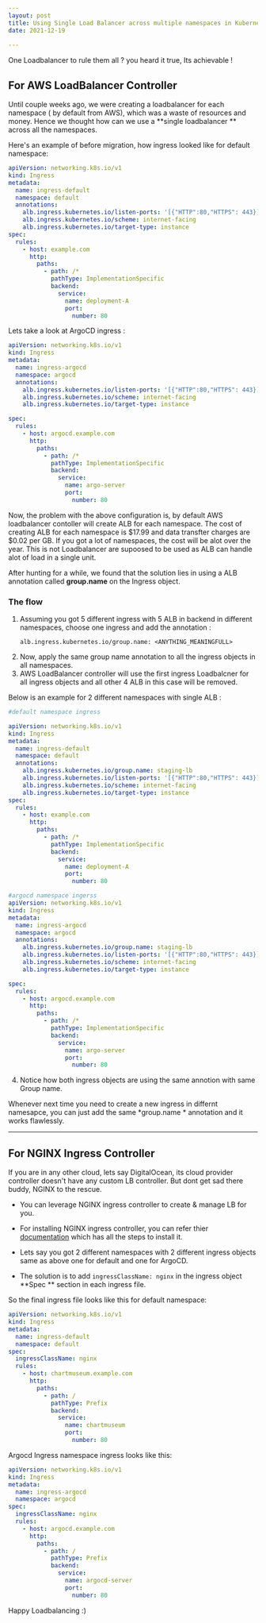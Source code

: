 ```yaml
---
layout: post
title: Using Single Load Balancer across multiple namespaces in Kubernetes 
date: 2021-12-19
 
---
```

One Loadbalancer to rule them all ? you heard it true, Its achievable !

## For AWS LoadBalancer Controller
Until couple weeks ago, we were creating a loadbalancer for each namespace ( by default from AWS), which was a waste of resources and money.
Hence we thought how can we use a **single loadbalancer ** across all the namespaces.

Here's an example of before migration, how ingress looked like for default namespace:

```yml
apiVersion: networking.k8s.io/v1
kind: Ingress
metadata:
  name: ingress-default
  namespace: default
  annotations:
    alb.ingress.kubernetes.io/listen-ports: '[{"HTTP":80,"HTTPS": 443}]'
    alb.ingress.kubernetes.io/scheme: internet-facing
    alb.ingress.kubernetes.io/target-type: instance
spec:
  rules:
    - host: example.com
      http:
        paths:
          - path: /*
            pathType: ImplementationSpecific
            backend:
              service:
                name: deployment-A
                port:
                  number: 80
```


Lets take a look at ArgoCD  ingress :

```yml
apiVersion: networking.k8s.io/v1
kind: Ingress
metadata:
  name: ingress-argocd
  namespace: argocd
  annotations:
    alb.ingress.kubernetes.io/listen-ports: '[{"HTTP":80,"HTTPS": 443}]'
    alb.ingress.kubernetes.io/scheme: internet-facing
    alb.ingress.kubernetes.io/target-type: instance

spec:
  rules:
    - host: argocd.example.com
      http:
        paths:
          - path: /*
            pathType: ImplementationSpecific
            backend:
              service:
                name: argo-server
                port:
                  number: 80
```

Now, the problem with the above configuration is, by default AWS loadbalancer contoller will create ALB for each namespace.
The cost of creating ALB for each namespace is $17.99 and data transfter charges are $0.02 per GB. If you got a lot of namespaces, the cost will be alot over the year. This is not Loadbalancer are supoosed to be used as ALB can handle alot of load in a single unit.

After hunting for a while, we found that the solution lies in using a ALB annotation called **group.name** on the Ingress object.

### The flow 

1. Assuming you got 5 different ingress with 5 ALB in backend in different namespaces, choose one ingress and add the annotation :
    ```
    alb.ingress.kubernetes.io/group.name: <ANYTHING_MEANINGFULL>
    ```
2. Now, apply the same group name annotation to all the ingress objects in all namespaces.
3. AWS LoadBalancer controller will use the first ingress Loadbalcner for all ingress objects and all other 4 ALB in this case  will be removed.

Below is an example for 2 different namespaces with single ALB : 

```yml
#default namespace ingress

apiVersion: networking.k8s.io/v1
kind: Ingress
metadata:
  name: ingress-default
  namespace: default
  annotations:
    alb.ingress.kubernetes.io/group.name: staging-lb
    alb.ingress.kubernetes.io/listen-ports: '[{"HTTP":80,"HTTPS": 443}]'
    alb.ingress.kubernetes.io/scheme: internet-facing
    alb.ingress.kubernetes.io/target-type: instance
spec:
  rules:
    - host: example.com
      http:
        paths:
          - path: /*
            pathType: ImplementationSpecific
            backend:
              service:
                name: deployment-A
                port:
                  number: 80
```

```yml
#argocd namespace ingerss
apiVersion: networking.k8s.io/v1
kind: Ingress
metadata:
  name: ingress-argocd
  namespace: argocd
  annotations:
    alb.ingress.kubernetes.io/group.name: staging-lb
    alb.ingress.kubernetes.io/listen-ports: '[{"HTTP":80,"HTTPS": 443}]'
    alb.ingress.kubernetes.io/scheme: internet-facing
    alb.ingress.kubernetes.io/target-type: instance

spec:
  rules:
    - host: argocd.example.com
      http:
        paths:
          - path: /*
            pathType: ImplementationSpecific
            backend:
              service:
                name: argo-server
                port:
                  number: 80
```                 

4. Notice how both ingress objects are using the same annotion with same Group name.

Whenever next time you need to create a new ingress in differnt namesapce, you can just add the same  *group.name * annotation and it works flawlessly.

---
## For NGINX Ingress Controller 
 If you are in any other cloud, lets say DigitalOcean, its cloud provider controller doesn't have any custom LB controller. But dont get sad there buddy, NGINX to the rescue.

- You can leverage NGINX ingress controller to create & manage LB for you.

- For installing NGINX ingress controller, you can refer thier [documentation](https://kubernetes.github.io/ingress-nginx/deploy/) which has all the steps to install it.

- Lets say you got 2 different namespaces with 2 different ingress objects same as above one for default and one for ArgoCD.

- The solution is to add ```ingressClassName: nginx``` in the ingress object **Spec ** section in each ingress file.

So the final ingress file looks like this for default namespace:

```yml
apiVersion: networking.k8s.io/v1
kind: Ingress
metadata:
  name: ingress-default
  namespace: default
spec:
  ingressClassName: nginx
  rules:
    - host: chartmuseum.example.com
      http:
        paths:
          - path: /
            pathType: Prefix
            backend:
              service:
                name: chartmuseum
                port:
                  number: 80

```
Argocd Ingress namespace ingress looks like this:

```yml
apiVersion: networking.k8s.io/v1
kind: Ingress
metadata:
  name: ingress-argocd
  namespace: argocd
spec:
  ingressClassName: nginx
  rules:
    - host: argocd.example.com
      http:
        paths:
          - path: /
            pathType: Prefix
            backend:
              service:
                name: argocd-server
                port:
                  number: 80

```
Happy Loadbalancing :)